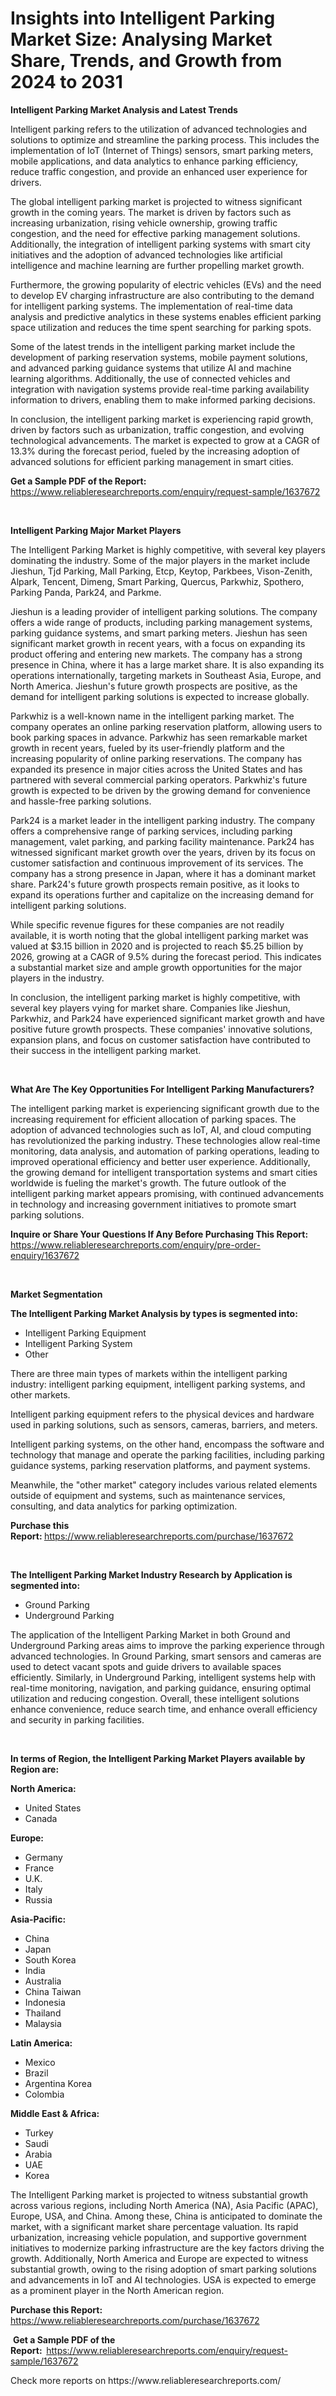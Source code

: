 <p><h1>Insights into Intelligent Parking Market Size: Analysing Market Share, Trends, and Growth from 2024 to 2031</h1></p><p><strong>Intelligent Parking Market Analysis and Latest Trends</strong></p>
<p><p>Intelligent parking refers to the utilization of advanced technologies and solutions to optimize and streamline the parking process. This includes the implementation of IoT (Internet of Things) sensors, smart parking meters, mobile applications, and data analytics to enhance parking efficiency, reduce traffic congestion, and provide an enhanced user experience for drivers.</p><p>The global intelligent parking market is projected to witness significant growth in the coming years. The market is driven by factors such as increasing urbanization, rising vehicle ownership, growing traffic congestion, and the need for effective parking management solutions. Additionally, the integration of intelligent parking systems with smart city initiatives and the adoption of advanced technologies like artificial intelligence and machine learning are further propelling market growth.</p><p>Furthermore, the growing popularity of electric vehicles (EVs) and the need to develop EV charging infrastructure are also contributing to the demand for intelligent parking systems. The implementation of real-time data analysis and predictive analytics in these systems enables efficient parking space utilization and reduces the time spent searching for parking spots.</p><p>Some of the latest trends in the intelligent parking market include the development of parking reservation systems, mobile payment solutions, and advanced parking guidance systems that utilize AI and machine learning algorithms. Additionally, the use of connected vehicles and integration with navigation systems provide real-time parking availability information to drivers, enabling them to make informed parking decisions.</p><p>In conclusion, the intelligent parking market is experiencing rapid growth, driven by factors such as urbanization, traffic congestion, and evolving technological advancements. The market is expected to grow at a CAGR of 13.3% during the forecast period, fueled by the increasing adoption of advanced solutions for efficient parking management in smart cities.</p></p>
<p><strong>Get a Sample PDF of the Report:&nbsp;</strong> <a href="https://www.reliableresearchreports.com/enquiry/request-sample/1637672">https://www.reliableresearchreports.com/enquiry/request-sample/1637672</a></p>
<p>&nbsp;</p>
<p><strong>Intelligent Parking Major Market Players</strong></p>
<p><p>The Intelligent Parking Market is highly competitive, with several key players dominating the industry. Some of the major players in the market include Jieshun, Tjd Parking, Mall Parking, Etcp, Keytop, Parkbees, Vison-Zenith, Alpark, Tencent, Dimeng, Smart Parking, Quercus, Parkwhiz, Spothero, Parking Panda, Park24, and Parkme.</p><p>Jieshun is a leading provider of intelligent parking solutions. The company offers a wide range of products, including parking management systems, parking guidance systems, and smart parking meters. Jieshun has seen significant market growth in recent years, with a focus on expanding its product offering and entering new markets. The company has a strong presence in China, where it has a large market share. It is also expanding its operations internationally, targeting markets in Southeast Asia, Europe, and North America. Jieshun's future growth prospects are positive, as the demand for intelligent parking solutions is expected to increase globally.</p><p>Parkwhiz is a well-known name in the intelligent parking market. The company operates an online parking reservation platform, allowing users to book parking spaces in advance. Parkwhiz has seen remarkable market growth in recent years, fueled by its user-friendly platform and the increasing popularity of online parking reservations. The company has expanded its presence in major cities across the United States and has partnered with several commercial parking operators. Parkwhiz's future growth is expected to be driven by the growing demand for convenience and hassle-free parking solutions.</p><p>Park24 is a market leader in the intelligent parking industry. The company offers a comprehensive range of parking services, including parking management, valet parking, and parking facility maintenance. Park24 has witnessed significant market growth over the years, driven by its focus on customer satisfaction and continuous improvement of its services. The company has a strong presence in Japan, where it has a dominant market share. Park24's future growth prospects remain positive, as it looks to expand its operations further and capitalize on the increasing demand for intelligent parking solutions.</p><p>While specific revenue figures for these companies are not readily available, it is worth noting that the global intelligent parking market was valued at $3.15 billion in 2020 and is projected to reach $5.25 billion by 2026, growing at a CAGR of 9.5% during the forecast period. This indicates a substantial market size and ample growth opportunities for the major players in the industry.</p><p>In conclusion, the intelligent parking market is highly competitive, with several key players vying for market share. Companies like Jieshun, Parkwhiz, and Park24 have experienced significant market growth and have positive future growth prospects. These companies' innovative solutions, expansion plans, and focus on customer satisfaction have contributed to their success in the intelligent parking market.</p></p>
<p>&nbsp;</p>
<p><strong>What Are The Key Opportunities For Intelligent Parking Manufacturers?</strong></p>
<p><p>The intelligent parking market is experiencing significant growth due to the increasing requirement for efficient allocation of parking spaces. The adoption of advanced technologies such as IoT, AI, and cloud computing has revolutionized the parking industry. These technologies allow real-time monitoring, data analysis, and automation of parking operations, leading to improved operational efficiency and better user experience. Additionally, the growing demand for intelligent transportation systems and smart cities worldwide is fueling the market's growth. The future outlook of the intelligent parking market appears promising, with continued advancements in technology and increasing government initiatives to promote smart parking solutions.</p></p>
<p><strong>Inquire or Share Your Questions If Any Before Purchasing This Report:</strong> <a href="https://www.reliableresearchreports.com/enquiry/pre-order-enquiry/1637672">https://www.reliableresearchreports.com/enquiry/pre-order-enquiry/1637672</a></p>
<p>&nbsp;</p>
<p><strong>Market Segmentation</strong></p>
<p><strong>The Intelligent Parking Market Analysis by types is segmented into:</strong></p>
<p><ul><li>Intelligent Parking Equipment</li><li>Intelligent Parking System</li><li>Other</li></ul></p>
<p><p>There are three main types of markets within the intelligent parking industry: intelligent parking equipment, intelligent parking systems, and other markets. </p><p>Intelligent parking equipment refers to the physical devices and hardware used in parking solutions, such as sensors, cameras, barriers, and meters.</p><p>Intelligent parking systems, on the other hand, encompass the software and technology that manage and operate the parking facilities, including parking guidance systems, parking reservation platforms, and payment systems.</p><p>Meanwhile, the "other market" category includes various related elements outside of equipment and systems, such as maintenance services, consulting, and data analytics for parking optimization.</p></p>
<p><strong>Purchase this Report:&nbsp;</strong><a href="https://www.reliableresearchreports.com/purchase/1637672">https://www.reliableresearchreports.com/purchase/1637672</a></p>
<p>&nbsp;</p>
<p><strong>The Intelligent Parking Market Industry Research by Application is segmented into:</strong></p>
<p><ul><li>Ground Parking</li><li>Underground Parking</li></ul></p>
<p><p>The application of the Intelligent Parking Market in both Ground and Underground Parking areas aims to improve the parking experience through advanced technologies. In Ground Parking, smart sensors and cameras are used to detect vacant spots and guide drivers to available spaces efficiently. Similarly, in Underground Parking, intelligent systems help with real-time monitoring, navigation, and parking guidance, ensuring optimal utilization and reducing congestion. Overall, these intelligent solutions enhance convenience, reduce search time, and enhance overall efficiency and security in parking facilities.</p></p>
<p>&nbsp;</p>
<p><strong>In terms of Region, the Intelligent Parking Market Players available by Region are:</strong></p>
<p>
    <p> <strong> North America: </strong>
        <ul>
            <li>United States</li>
            <li>Canada</li>
        </ul>
        </p> 
    <p> <strong> Europe: </strong>
        <ul>
            <li>Germany</li>
            <li>France</li>
            <li>U.K.</li>
            <li>Italy</li>
            <li>Russia</li>
        </ul>
        </p> 
    <p> <strong> Asia-Pacific: </strong>
        <ul>
            <li>China</li>
            <li>Japan</li>
            <li>South Korea</li>
            <li>India</li>
            <li>Australia</li>
            <li>China Taiwan</li>
            <li>Indonesia</li>
            <li>Thailand</li>
            <li>Malaysia</li>
        </ul>
        </p> 
    <p> <strong> Latin America: </strong>
        <ul>
            <li>Mexico</li>
            <li>Brazil</li>
            <li>Argentina Korea</li>
            <li>Colombia</li>
        </ul>
        </p> 
    <p> <strong> Middle East & Africa: </strong>
        <ul>
            <li>Turkey</li>
            <li>Saudi</li>
            <li>Arabia</li>
            <li>UAE</li>
            <li>Korea</li>
        </ul>
    </p>
    </p>
<p><p>The Intelligent Parking market is projected to witness substantial growth across various regions, including North America (NA), Asia Pacific (APAC), Europe, USA, and China. Among these, China is anticipated to dominate the market, with a significant market share percentage valuation. Its rapid urbanization, increasing vehicle population, and supportive government initiatives to modernize parking infrastructure are the key factors driving the growth. Additionally, North America and Europe are expected to witness substantial growth, owing to the rising adoption of smart parking solutions and advancements in IoT and AI technologies. USA is expected to emerge as a prominent player in the North American region.</p></p>
<p><strong>Purchase this Report: </strong><a href="https://www.reliableresearchreports.com/purchase/1637672">https://www.reliableresearchreports.com/purchase/1637672</a></p>
<p>&nbsp;<strong>Get a Sample PDF of the Report:&nbsp;&nbsp;</strong><a href="https://www.reliableresearchreports.com/enquiry/request-sample/1637672">https://www.reliableresearchreports.com/enquiry/request-sample/1637672</a></p>
<p><strong></strong></p>
<p>Check more reports on https://www.reliableresearchreports.com/</p>